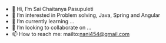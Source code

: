 - 👋 Hi, I’m Sai Chaitanya Pasupuleti
- 👀 I’m interested in Problem solving, Java, Spring and Angular
- 🌱 I’m currently learning ...
- 💞️ I’m looking to collaborate on ...
- 📫 How to reach me: mailto:nani454@gmail.com 

<!---
nani454/nani454 is a ✨ special ✨ repository because its `README.md` (this file) appears on your GitHub profile.
You can click the Preview link to take a look at your changes.
--->
